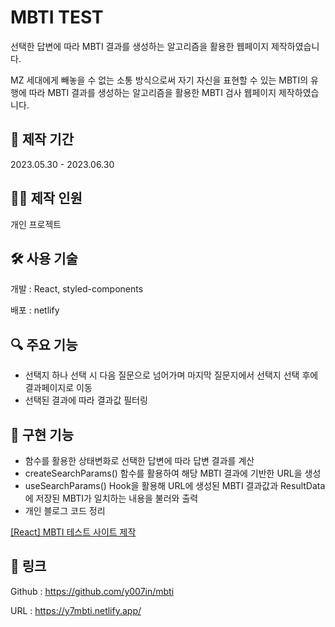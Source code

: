 # MBTI TEST



선택한 답변에 따라 MBTI 결과를 생성하는 알고리즘을 활용한 웹페이지 제작하였습니다.

MZ 세대에게 빼놓을 수 없는 소통 방식으로써 자기 자신을 표현할 수 있는 MBTI의 유행에 따라 MBTI 결과를 생성하는 알고리즘을 활용한 MBTI 검사 웹페이지 제작하였습니다. 

## 📆 제작 기간



2023.05.30 - 2023.06.30

## 🧑‍💻 제작 인원



개인 프로젝트

## 🛠️ 사용 기술



개발 : React, styled-components

배포 : netlify

## 🔍 주요 기능

- 선택지 하나 선택 시 다음 질문으로 넘어가며 마지막 질문지에서 선택지 선택 후에 결과페이지로 이동
- 선택된 결과에 따라 결과값 필터링

## 📂 구현 기능



- 함수를 활용한 상태변화로 선택한 답변에 따라 답변 결과를 계산
- createSearchParams() 함수를 활용하여 해당 MBTI 결과에 기반한 URL을 생성
- useSearchParams() Hook을 활용해 URL에 생성된 MBTI 결과값과 ResultData에 저장된 MBTI가 일치하는 내용을 불러와 출력
- 개인 블로그 코드 정리

[[React] MBTI 테스트 사이트 제작](https://velog.io/@yoojin4719/React-MBTI-테스트-사이트-제작)

## 🔗 링크



Github : https://github.com/y007in/mbti

URL : https://y7mbti.netlify.app/
